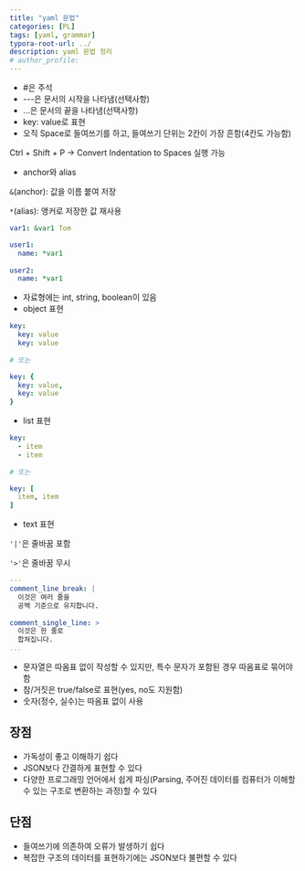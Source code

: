 ```yaml
---
title: "yaml 문법"
categories: [PL]
tags: [yaml, grammar]
typora-root-url: ../
description: yaml 문법 정리
# author_profile:
---
```


- #은 주석
- ---은 문서의 시작을 나타냄(선택사항)
- ...은 문서의 끝을 나타냄(선택사항)
- key: value로 표현
- 오직 Space로 들여쓰기를 하고, 들여쓰기 단위는 2칸이 가장 흔함(4칸도 가능함)

Ctrl + Shift + P &rarr; Convert Indentation to Spaces 실행 가능

- anchor와 alias

`&`(anchor): 값을 이름 붙여 저장

`*`(alias): 앵커로 저장한 값 재사용

```yaml
var1: &var1 Tom

user1:
  name: *var1
  
user2:
  name: *var1
```



- 자료형에는 int, string, boolean이 있음
- object 표현

```yaml
key:
  key: value
  key: value
	
# 또는

key: {
  key: value,
  key: value
}
```

- list 표현

```yaml
key:
  - item
  - item
	
# 또는

key: [
  item, item
]
```

- text 표현

`'|'`은 줄바꿈 포함

`'>'`은 줄바꿈 무시

```yaml
---
comment_line_break: |
  이것은 여러 줄을
  공백 기준으로 유지합니다.
	
comment_single_line: >
  이것은 한 줄로
  합쳐집니다.
...
```

- 문자열은 따옴표 없이 작성할 수 있지만, 특수 문자가 포함된 경우 따옴표로 묶어야 함
- 참/거짓은 true/false로 표현(yes, no도 지원함)
- 숫자(정수, 실수)는 따옴표 없이 사용



## 장점

- 가독성이 좋고 이해하기 쉽다
- JSON보다 간결하게 표현할 수 있다
- 다양한 프로그래밍 언어에서 쉽게 파싱(Parsing, 주어진 데이터를 컴퓨터가 이해할 수 있는 구조로 변환하는 과정)할 수 있다

## 단점

- 들여쓰기에 의존하여 오류가 발생하기 쉽다
- 복잡한 구조의 데이터를 표현하기에는 JSON보다 불편할 수 있다